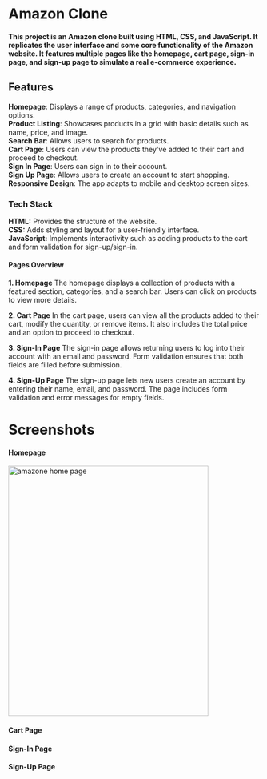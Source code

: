 <h1>Amazon Clone</h1>
<h4>This project is an Amazon clone built using HTML, CSS, and JavaScript. It replicates the user interface and some core functionality of the Amazon website. It features multiple pages like the homepage, cart page, sign-in page, and sign-up page to simulate a real e-commerce experience.</h4>

<h2>Features</h2>
<b>Homepage</b>: Displays a range of products, categories, and navigation options.<br>
<b>Product Listing</b>: Showcases products in a grid with basic details such as name, price, and image.<br>
<b>Search Bar</b>: Allows users to search for products.<br>
<b>Cart Page</b>: Users can view the products they've added to their cart and proceed to checkout.<br>
<b>Sign In Page</b>: Users can sign in to their account.<br>
<b>Sign Up Page</b>: Allows users to create an account to start shopping.<br>
<b>Responsive Design</b>: The app adapts to mobile and desktop screen sizes.<br>

<h3>Tech Stack</h3>
<b>HTML:</b> Provides the structure of the website.<br>
<b>CSS:</b> Adds styling and layout for a user-friendly interface.<br>
<b>JavaScript:</b> Implements interactivity such as adding products to the cart and form validation for sign-up/sign-in.<br>

<h4>Pages Overview</h4>
<b>1. Homepage</b>
The homepage displays a collection of products with a featured section, categories, and a search bar. Users can click on products to view more details.<br>

<b>2. Cart Page</b>
In the cart page, users can view all the products added to their cart, modify the quantity, or remove items. It also includes the total price and an option to proceed to checkout.

<b>3. Sign-In Page</b>
The sign-in page allows returning users to log into their account with an email and password. Form validation ensures that both fields are filled before submission.

<b>4. Sign-Up Page</b>
The sign-up page lets new users create an account by entering their name, email, and password. The page includes form validation and error messages for empty fields.<br>

<h1>Screenshots</h1>

<h4>Homepage</h4>
<img src="C:\Users\DELL\Pictures\Screenshots\Screenshot 2025-02-12 134853.png" alt="amazone home page" height="500" width="400">

<h4>Cart Page</h4>

<h4>Sign-In Page</h4>

<h4>Sign-Up Page</h4>
